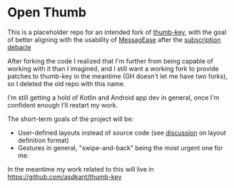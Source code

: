 # Open Thumb

This is a placeholder repo for an intended fork of [thumb-key](https://github.com/dessalines/thumb-key), with the goal of better aligning with the usability of [MessagEase](https://en.wikipedia.org/wiki/MessagEase) after the [subscription debacle](https://twitter.com/_ragingdawn/status/1753840734602686825)

After forking the code I realized that I'm further from being capable of working with it than I imagined, and I still want a working fork to provide patches to thumb-key in the meantime (GH doesn't let me have two forks), so I deleted the old repo with this name.

I'm still getting a hold of Kotlin and Android app dev in general, once I'm confident enough I'll restart my work.

The short-term goals of the project will be:
- User-defined layouts instead of source code (see [discussion](https://github.com/asdkant/open-thumb/discussions/1) on layout definition format)
- Gestures in general, "swipe-and-back" being the most urgent one for me.

In the meantime my work related to this will live in https://github.com/asdkant/thumb-key
